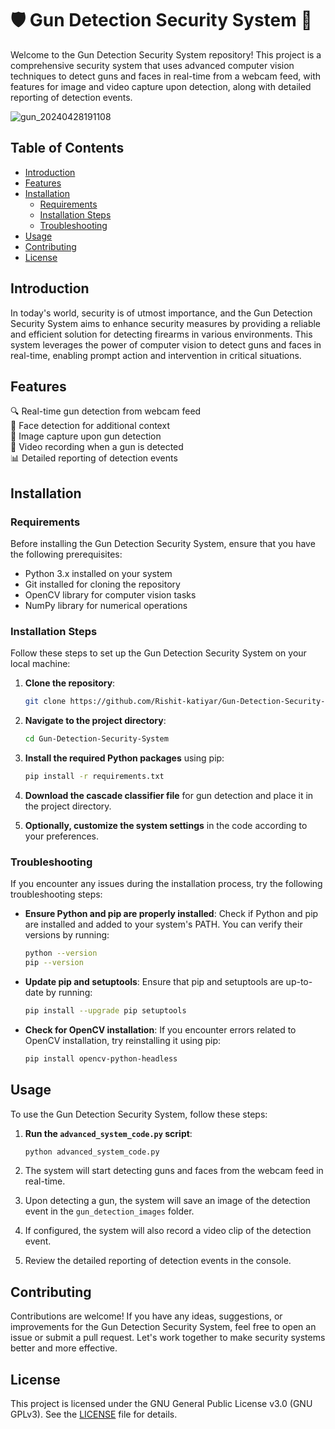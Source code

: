 # 🛡️ Gun Detection Security System 🚨

Welcome to the Gun Detection Security System repository! This project is a comprehensive security system that uses advanced computer vision techniques to detect guns and faces in real-time from a webcam feed, with features for image and video capture upon detection, along with detailed reporting of detection events.

![gun_20240428191108](https://github.com/Rishit-katiyar/Gun-Detection-Security-System/assets/167756997/2604e55a-e186-42e8-834e-94af4036ac63)

## Table of Contents
- [Introduction](#introduction)
- [Features](#features)
- [Installation](#installation)
  - [Requirements](#requirements)
  - [Installation Steps](#installation-steps)
  - [Troubleshooting](#troubleshooting)
- [Usage](#usage)
- [Contributing](#contributing)
- [License](#license)

## Introduction
In today's world, security is of utmost importance, and the Gun Detection Security System aims to enhance security measures by providing a reliable and efficient solution for detecting firearms in various environments. This system leverages the power of computer vision to detect guns and faces in real-time, enabling prompt action and intervention in critical situations.

## Features
🔍 Real-time gun detection from webcam feed  
👤 Face detection for additional context  
📸 Image capture upon gun detection  
🎥 Video recording when a gun is detected  
📊 Detailed reporting of detection events  

## Installation

### Requirements
Before installing the Gun Detection Security System, ensure that you have the following prerequisites:
- Python 3.x installed on your system
- Git installed for cloning the repository
- OpenCV library for computer vision tasks
- NumPy library for numerical operations

### Installation Steps
Follow these steps to set up the Gun Detection Security System on your local machine:

1. **Clone the repository**:
   ```bash
   git clone https://github.com/Rishit-katiyar/Gun-Detection-Security-System.git
   ```

2. **Navigate to the project directory**:
   ```bash
   cd Gun-Detection-Security-System
   ```

3. **Install the required Python packages** using pip:
   ```bash
   pip install -r requirements.txt
   ```

4. **Download the cascade classifier file** for gun detection and place it in the project directory.

5. **Optionally, customize the system settings** in the code according to your preferences.

### Troubleshooting
If you encounter any issues during the installation process, try the following troubleshooting steps:

- **Ensure Python and pip are properly installed**:
  Check if Python and pip are installed and added to your system's PATH. You can verify their versions by running:
  ```bash
  python --version
  pip --version
  ```

- **Update pip and setuptools**:
  Ensure that pip and setuptools are up-to-date by running:
  ```bash
  pip install --upgrade pip setuptools
  ```

- **Check for OpenCV installation**:
  If you encounter errors related to OpenCV installation, try reinstalling it using pip:
  ```bash
  pip install opencv-python-headless
  ```

## Usage
To use the Gun Detection Security System, follow these steps:

1. **Run the `advanced_system_code.py` script**:
   ```bash
   python advanced_system_code.py
   ```

2. The system will start detecting guns and faces from the webcam feed in real-time.

3. Upon detecting a gun, the system will save an image of the detection event in the `gun_detection_images` folder.

4. If configured, the system will also record a video clip of the detection event.

5. Review the detailed reporting of detection events in the console.

## Contributing
Contributions are welcome! If you have any ideas, suggestions, or improvements for the Gun Detection Security System, feel free to open an issue or submit a pull request. Let's work together to make security systems better and more effective.

## License
This project is licensed under the GNU General Public License v3.0 (GNU GPLv3). See the [LICENSE](LICENSE) file for details.
